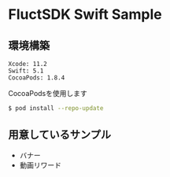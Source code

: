 # FluctSDK Swift Sample

## 環境構築

```
Xcode: 11.2
Swift: 5.1
CocoaPods: 1.8.4
```

CocoaPodsを使用します

```sh
$ pod install --repo-update
```

## 用意しているサンプル

- バナー
- 動画リワード
